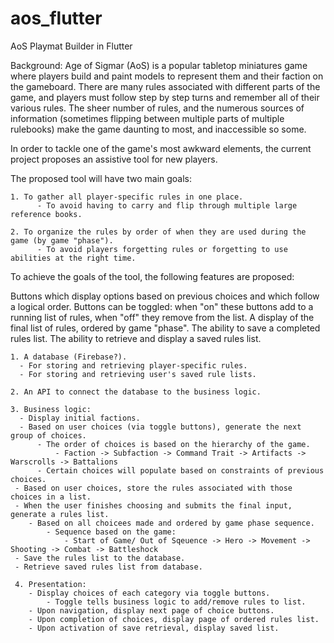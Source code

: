 # aos_flutter

AoS Playmat Builder in Flutter

Background:
  Age of Sigmar (AoS) is a popular tabletop miniatures game where players build and paint models to represent them and their faction on the gameboard. There are many rules associated with different parts of the game, and players must follow step by step turns and remember all of their various rules.
  The sheer number of rules, and the numerous sources of information (sometimes flipping between multiple parts of multiple rulebooks) make the game daunting to most, and inaccessible so some.
  
  In order to tackle one of the game's most awkward elements, the current project proposes an assistive tool for new players.
  
  The proposed tool will have two main goals:
  
    1. To gather all player-specific rules in one place.
          - To avoid having to carry and flip through multiple large reference books.
    
    2. To organize the rules by order of when they are used during the game (by game "phase").
          - To avoid players forgetting rules or forgetting to use abilities at the right time.
          
          
  To achieve the goals of the tool, the following features are proposed:
      
   Buttons which display options based on previous choices and which follow a logical order.
   Buttons can be toggled: when "on" these buttons add to a running list of rules, when "off" they remove from the list.
   A display of the final list of rules, ordered by game "phase".
   The ability to save a completed rules list.
   The ability to retrieve and display a saved rules list.
  
    1. A database (Firebase?).
      - For storing and retrieving player-specific rules.
      - For storing and retrieving user's saved rule lists.
      
    2. An API to connect the database to the business logic.
   
    3. Business logic:
      - Display initial factions.
      - Based on user choices (via toggle buttons), generate the next group of choices.
          - The order of choices is based on the hierarchy of the game. 
              - Faction -> Subfaction -> Command Trait -> Artifacts -> Warscrolls -> Battalions
          - Certain choices will populate based on constraints of previous choices.
     - Based on user choices, store the rules associated with those choices in a list.
     - When the user finishes choosing and submits the final input, generate a rules list.
        - Based on all choicees made and ordered by game phase sequence.
            - Sequence based on the game:
                - Start of Game/ Out of Sqeuence -> Hero -> Movement -> Shooting -> Combat -> Battleshock
     - Save the rules list to the database.
     - Retrieve saved rules list from database.
     
     4. Presentation:
        - Display choices of each category via toggle buttons.
            - Toggle tells business logic to add/remove rules to list.
        - Upon navigation, display next page of choice buttons.
        - Upon completion of choices, display page of ordered rules list.
        - Upon activation of save retrieval, display saved list.
